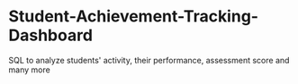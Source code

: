 # Student-Achievement-Tracking-Dashboard
SQL to analyze students' activity, their performance, assessment score and many more
